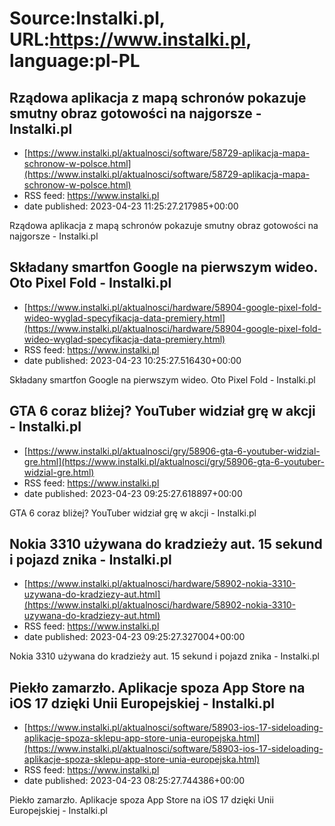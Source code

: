 # Source:Instalki.pl, URL:https://www.instalki.pl, language:pl-PL

## Rządowa aplikacja z mapą schronów pokazuje smutny obraz gotowości na najgorsze - Instalki.pl
 - [https://www.instalki.pl/aktualnosci/software/58729-aplikacja-mapa-schronow-w-polsce.html](https://www.instalki.pl/aktualnosci/software/58729-aplikacja-mapa-schronow-w-polsce.html)
 - RSS feed: https://www.instalki.pl
 - date published: 2023-04-23 11:25:27.217985+00:00

Rządowa aplikacja z mapą schronów pokazuje smutny obraz gotowości na najgorsze - Instalki.pl

## Składany smartfon Google na pierwszym wideo. Oto Pixel Fold - Instalki.pl
 - [https://www.instalki.pl/aktualnosci/hardware/58904-google-pixel-fold-wideo-wyglad-specyfikacja-data-premiery.html](https://www.instalki.pl/aktualnosci/hardware/58904-google-pixel-fold-wideo-wyglad-specyfikacja-data-premiery.html)
 - RSS feed: https://www.instalki.pl
 - date published: 2023-04-23 10:25:27.516430+00:00

Składany smartfon Google na pierwszym wideo. Oto Pixel Fold - Instalki.pl

## GTA 6 coraz bliżej? YouTuber widział grę w akcji  - Instalki.pl
 - [https://www.instalki.pl/aktualnosci/gry/58906-gta-6-youtuber-widzial-gre.html](https://www.instalki.pl/aktualnosci/gry/58906-gta-6-youtuber-widzial-gre.html)
 - RSS feed: https://www.instalki.pl
 - date published: 2023-04-23 09:25:27.618897+00:00

GTA 6 coraz bliżej? YouTuber widział grę w akcji  - Instalki.pl

## Nokia 3310 używana do kradzieży aut. 15 sekund i pojazd znika - Instalki.pl
 - [https://www.instalki.pl/aktualnosci/hardware/58902-nokia-3310-uzywana-do-kradziezy-aut.html](https://www.instalki.pl/aktualnosci/hardware/58902-nokia-3310-uzywana-do-kradziezy-aut.html)
 - RSS feed: https://www.instalki.pl
 - date published: 2023-04-23 09:25:27.327004+00:00

Nokia 3310 używana do kradzieży aut. 15 sekund i pojazd znika - Instalki.pl

## Piekło zamarzło. Aplikacje spoza App Store na iOS 17 dzięki Unii Europejskiej - Instalki.pl
 - [https://www.instalki.pl/aktualnosci/software/58903-ios-17-sideloading-aplikacje-spoza-sklepu-app-store-unia-europejska.html](https://www.instalki.pl/aktualnosci/software/58903-ios-17-sideloading-aplikacje-spoza-sklepu-app-store-unia-europejska.html)
 - RSS feed: https://www.instalki.pl
 - date published: 2023-04-23 08:25:27.744386+00:00

Piekło zamarzło. Aplikacje spoza App Store na iOS 17 dzięki Unii Europejskiej - Instalki.pl

